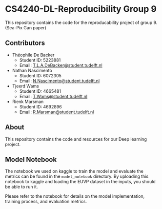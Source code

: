 # CS4240-DL-Reproducibility Group 9
This repository contains the code for the reproducability project of group 9. (Sea-Pix Gan paper)

## Contributors
- Théophile De Backer
  - Student ID: 5223881
  - Email: [T.L.A.DeBacker@student.tudelft.nl](mailto:T.L.A.DeBacker@student.tudelft.nl)
- Nathan Nascimento
  - Student ID: 6072305
  - Email: [N.Nascimento@student.tudelft.nl](mailto:N.Nascimento@student.tudelft.nl)
- Tjeerd Wams
  - Student ID: 4665481
  - Email: [T.Wams@student.tudelft.nl](mailto:T.Wams@student.tudelft.nl)
- Rienk Marsman
  - Student ID: 4692896
  - Email: [R.Marsman@student.tudelft.nl](mailto:R.Marsman@student.tudelft.nl)

## About
This repository contains the code and resources for our Deep learning project.

## Model Notebook
The notebook we used on kaggle to train the model and evaluate the metrics can be found in the `model_notebook` directory.
By uploading this notebook to kaggle and loading the EUVP dataset in the inputs, you should be able to run it. 

Please refer to the notebook for details on the model implementation, training process, and evaluation metrics.
